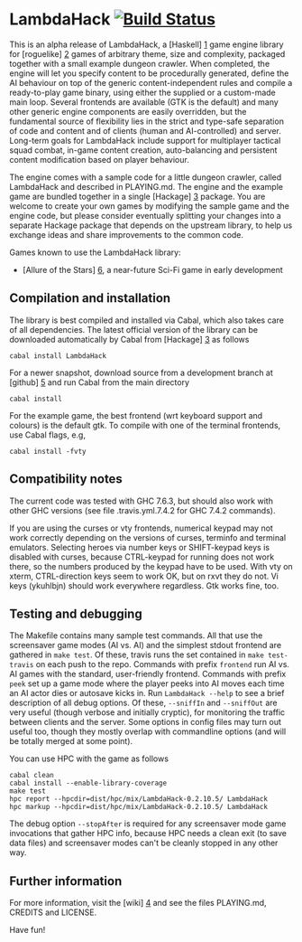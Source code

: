 LambdaHack [![Build Status](https://secure.travis-ci.org/kosmikus/LambdaHack.png)](http://travis-ci.org/kosmikus/LambdaHack)
==========

This is an alpha release of LambdaHack, a [Haskell] [1] game engine
library for [roguelike] [2] games of arbitrary theme, size and complexity,
packaged together with a small example dungeon crawler. When completed,
the engine will let you specify content to be procedurally generated,
define the AI behaviour on top of the generic content-independent rules
and compile a ready-to-play game binary, using either the supplied
or a custom-made main loop. Several frontends are available
(GTK is the default) and many other generic engine components
are easily overridden, but the fundamental source of flexibility lies
in the strict and type-safe separation of code and content and of clients
(human and AI-controlled) and server. Long-term goals for LambdaHack include
support for multiplayer tactical squad combat, in-game content creation,
auto-balancing and persistent content modification based
on player behaviour.

The engine comes with a sample code for a little dungeon crawler,
called LambdaHack and described in PLAYING.md. The engine and the example
game are bundled together in a single [Hackage] [3] package.
You are welcome to create your own games by modifying the sample game
and the engine code, but please consider eventually splitting your changes
into a separate Hackage package that depends on the upstream library,
to help us exchange ideas and share improvements to the common code.

Games known to use the LambdaHack library:

* [Allure of the Stars] [6], a near-future Sci-Fi game in early development


Compilation and installation
----------------------------

The library is best compiled and installed via Cabal, which also takes care
of all dependencies. The latest official version of the library
can be downloaded automatically by Cabal from [Hackage] [3] as follows

    cabal install LambdaHack

For a newer snapshot, download source from a development branch
at [github] [5] and run Cabal from the main directory

    cabal install

For the example game, the best frontend (wrt keyboard support and colours)
is the default gtk. To compile with one of the terminal frontends,
use Cabal flags, e.g,

    cabal install -fvty


Compatibility notes
-------------------

The current code was tested with GHC 7.6.3, but should also work with
other GHC versions (see file .travis.yml.7.4.2 for GHC 7.4.2 commands).

If you are using the curses or vty frontends,
numerical keypad may not work correctly depending on the versions
of curses, terminfo and terminal emulators.
Selecting heroes via number keys or SHIFT-keypad keys is disabled
with curses, because CTRL-keypad for running does not work there,
so the numbers produced by the keypad have to be used. With vty on xterm,
CTRL-direction keys seem to work OK, but on rxvt they do not.
Vi keys (ykuhlbjn) should work everywhere regardless. Gtk works fine, too.


Testing and debugging
---------------------

The Makefile contains many sample test commands. All that use the screensaver
game modes (AI vs. AI) and the simplest stdout frontend are gathered
in `make test`. Of these, travis runs the set contained in
`make test-travis` on each push to the repo. Commands with prefix
`frontend` run AI vs. AI games with the standard, user-friendly frontend.
Commands with prefix `peek` set up a game mode where the player peeks
into AI moves each time an AI actor dies or autosave kicks in.
Run `LambdaHack --help` to see a brief description of all debug options.
Of these, `--sniffIn` and `--sniffOut` are very useful (though verbose
and initially cryptic), for monitoring the traffic between clients
and the server. Some options in config files may turn out useful too,
though they mostly overlap with commandline options (and will be totally
merged at some point).

You can use HPC with the game as follows

    cabal clean
    cabal install --enable-library-coverage
    make test
    hpc report --hpcdir=dist/hpc/mix/LambdaHack-0.2.10.5/ LambdaHack
    hpc markup --hpcdir=dist/hpc/mix/LambdaHack-0.2.10.5/ LambdaHack

The debug option `--stopAfter` is required for any screensaver mode
game invocations that gather HPC info, because HPC needs a clean exit
(to save data files) and screensaver modes can't be cleanly stopped
in any other way.


Further information
-------------------

For more information, visit the [wiki] [4]
and see the files PLAYING.md, CREDITS and LICENSE.

Have fun!



[1]: http://www.haskell.org/
[2]: http://roguebasin.roguelikedevelopment.org/index.php?title=Berlin_Interpretation
[3]: http://hackage.haskell.org/package/LambdaHack
[4]: https://github.com/kosmikus/LambdaHack/wiki
[5]: http://github.com/kosmikus/LambdaHack
[6]: http://hackage.haskell.org/package/Allure
